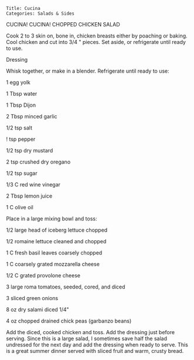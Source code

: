 ~~~ recipe-info
Title: Cucina
Categories: Salads & Sides
~~~

CUCINA! CUCINA! CHOPPED CHICKEN SALAD

Cook 2 to 3 skin on, bone in, chicken breasts either by poaching or baking.  Cool chicken and cut
into 3/4 " pieces.  Set aside, or refrigerate until ready to use.

Dressing

Whisk together, or make in a blender.  Refrigerate until ready to use:

1 egg yolk

1 Tbsp water

1 Tbsp Dijon

2 Tbsp minced garlic

1/2 tsp salt

! tsp pepper

1/2 tsp dry mustard

2 tsp crushed dry oregano

1/2 tsp sugar

1/3 C red wine vinegar

2 Tbsp lemon juice

1 C olive oil

Place in a large mixing bowl and toss:

1/2 large head of iceberg lettuce chopped

1/2 romaine lettuce cleaned and chopped

1 C fresh basil leaves coarsely chopped

1 C coarsely grated mozzarella cheese

1/2 C grated provolone cheese

3 large roma tomatoes, seeded, cored, and diced

3 sliced green onions

8 oz dry salami diced 1/4"

4 oz chopped drained chick peas (garbanzo beans)

Add the diced, cooked chicken and toss.  Add the dressing just before serving.  Since this is a
large salad, I sometimes save half the salad undressed for the next day and add the dressing when
ready to serve.  This is a great summer dinner served with sliced fruit and warm, crusty bread.
